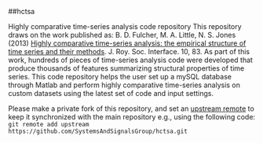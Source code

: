##hctsa

Highly comparative time-series analysis code repository
This repository draws on the work published as:
B. D. Fulcher, M. A. Little, N. S. Jones (2013) [Highly comparative time-series analysis: the empirical structure of time series and their methods](http://rsif.royalsocietypublishing.org/content/10/83/20130048.full). J. Roy. Soc. Interface. 10, 83.
As part of this work, hundreds of pieces of time-series analysis code were developed that produce thousands of features summarizing structural properties of time series. This code repository helps the user set up a mySQL database through Matlab and perform highly comparative time-series analysis on custom datasets using the latest set of code and input settings.

Please make a private fork of this repository, and set an [upstream remote](https://help.github.com/articles/fork-a-repo/#step-3-configure-git-to-sync-your-fork-with-the-original-spoon-knife-repository) to keep it synchronized with the main repository e.g., using the following code:
`git remote add upstream https://github.com/SystemsAndSignalsGroup/hctsa.git`
